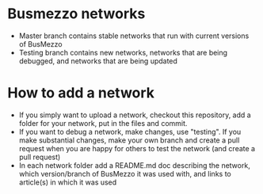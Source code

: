 
# Busmezzo networks

- Master branch contains stable networks that run with current versions of BusMezzo
- Testing branch contains new networks, networks that are being debugged, and networks that are being updated

# How to add a network
- If you simply want to upload a network, checkout this repository, add a folder for your network, put in the files and commit. 
- If you want to debug a network, make changes, use "testing". If you make substantial changes, make your own branch and create a pull request when you are happy for others to test the network (and create a pull request)
- In each network folder add a README.md doc describing the network, which version/branch of BusMezzo it was used with, and links to article(s) in which it was used

